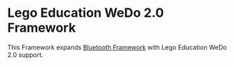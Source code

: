 # Lego Education WeDo 2.0 Framework

This Framework expands [Bluetooth Framework](https://www.btframework.com/bluetoothframework.htm) with Lego Education WeDo 2.0 support.
